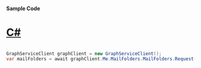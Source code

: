 #### Sample Code
# [C#](#tab/Csharp)

```C#

GraphServiceClient graphClient = new GraphServiceClient();
var mailFolders = await graphClient.Me.MailFolders.MailFolders.Request().GetAsync();

```